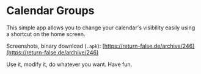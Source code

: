 # Calendar Groups

This simple app allows you to change your calendar's visibility easily using a shortcut on the home screen.

Screenshots, binary download (`.apk`): [https://return-false.de/archive/246](https://return-false.de/archive/246)

Use it, modify it, do whatever you want. Have fun.
